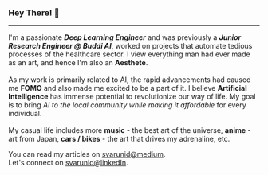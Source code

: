 ### Hey There! 👋

____________

I'm a passionate ***Deep Learning Engineer*** and was previously a ***Junior Research 
Engineer @ Buddi AI***, worked on projects that automate tedious processes of the 
healthcare sector. I view everything man had ever made as an art, and hence I'm also 
an **Aesthete**. 
<br><br>
As my work is primarily related to AI, the rapid advancements had caused me **FOMO** and also
made me excited to be a part  of it. I believe **Artificial Intelligence** has immense potential to 
revolutionize our way of life. My goal is to bring  _AI to the local community while making it affordable_ for every individual.
<br><br>
My casual life includes more **music** - the best art of the universe, **anime** - art 
from Japan, **cars / bikes** - the art that drives my adrenaline, etc. <br>

You can read my articles on [svarunid@medium](https://svarunid.medium.com/). <br>
Let's connect on [svarunid@linkedIn](https://www.linkedin.com/in/svarunid/).
